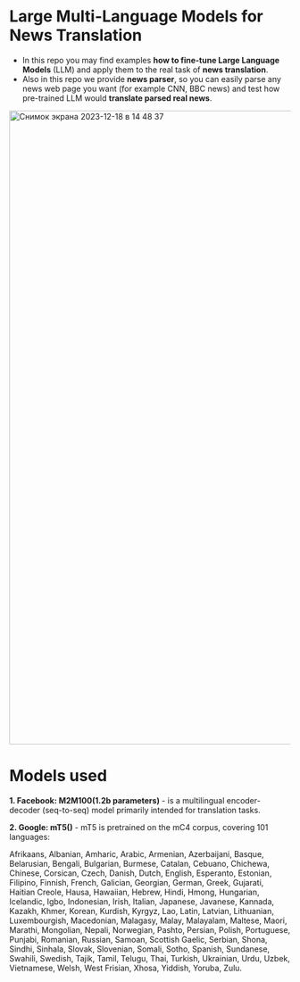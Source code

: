 # Large Multi-Language Models for News Translation



* In this repo you may find examples __how to fine-tune Large Language Models__ (LLM) and apply them to the real task of __news translation__.
* Also in this repo we provide __news parser__, so you can easily parse any news web page you want (for example CNN, BBC news) and test how pre-trained LLM would __translate parsed real news__.

<img width="1136" alt="Снимок экрана 2023-12-18 в 14 48 37" src="https://github.com/anafisa/Text2Text-Transformer/assets/30799388/1350c467-6ca4-47ca-8077-c1cfa0118c6f">


# Models used

__1. Facebook: M2M100(1.2b parameters)__ - is a multilingual encoder-decoder (seq-to-seq) model primarily intended for translation tasks.

__2. Google: mT5()__ - mT5 is pretrained on the mC4 corpus, covering 101 languages:

Afrikaans, Albanian, Amharic, Arabic, Armenian, Azerbaijani, Basque, Belarusian, Bengali, Bulgarian, Burmese, Catalan, Cebuano, Chichewa, Chinese, Corsican, Czech, Danish, Dutch, English, Esperanto, Estonian, Filipino, Finnish, French, Galician, Georgian, German, Greek, Gujarati, Haitian Creole, Hausa, Hawaiian, Hebrew, Hindi, Hmong, Hungarian, Icelandic, Igbo, Indonesian, Irish, Italian, Japanese, Javanese, Kannada, Kazakh, Khmer, Korean, Kurdish, Kyrgyz, Lao, Latin, Latvian, Lithuanian, Luxembourgish, Macedonian, Malagasy, Malay, Malayalam, Maltese, Maori, Marathi, Mongolian, Nepali, Norwegian, Pashto, Persian, Polish, Portuguese, Punjabi, Romanian, Russian, Samoan, Scottish Gaelic, Serbian, Shona, Sindhi, Sinhala, Slovak, Slovenian, Somali, Sotho, Spanish, Sundanese, Swahili, Swedish, Tajik, Tamil, Telugu, Thai, Turkish, Ukrainian, Urdu, Uzbek, Vietnamese, Welsh, West Frisian, Xhosa, Yiddish, Yoruba, Zulu.

